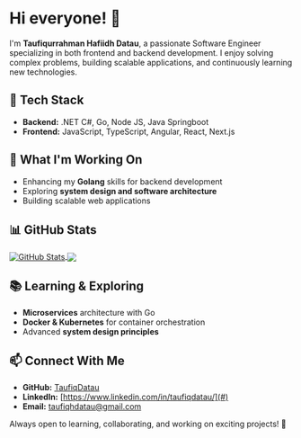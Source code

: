 # Hi everyone! 👋

I'm **Taufiqurrahman Hafiidh Datau**, a passionate Software Engineer specializing in both frontend and backend development. I enjoy solving complex problems, building scalable applications, and continuously learning new technologies.

## 🔧 Tech Stack
- **Backend:** .NET C#, Go, Node JS, Java Springboot  
- **Frontend:** JavaScript, TypeScript, Angular, React, Next.js  

## 🚀 What I'm Working On
- Enhancing my **Golang** skills for backend development  
- Exploring **system design and software architecture**  
- Building scalable web applications  

## 📊 GitHub Stats
<a href="https://github.com/taufiqdatau/github-readme-stats">
  <img align="center" src="https://github-readme-stats.vercel.app/api?username=taufiqdatau&show_icons=true&line_height=27&include_all_commits=true" alt="GitHub Stats" />
</a>
<a href="https://github.com/taufiqdatau/github-readme-stats">
  <img align="center" src="https://github-readme-stats.vercel.app/api/top-langs/?username=taufiqdatau&langs_count=8" />
</a>  

## 📚 Learning & Exploring
- **Microservices** architecture with Go  
- **Docker & Kubernetes** for container orchestration  
- Advanced **system design principles**  

## 📫 Connect With Me
- **GitHub:** [TaufiqDatau](#)  
- **LinkedIn:** [https://www.linkedin.com/in/taufiqdatau/](#)  
- **Email:** [taufiqhdatau@gmail.com](#)  

Always open to learning, collaborating, and working on exciting projects! 🚀
